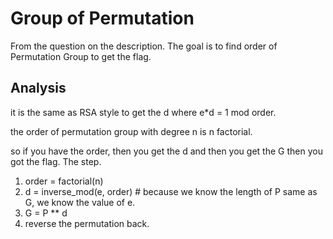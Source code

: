 # Group of Permutation

From the question on the description. The goal is to find order of Permutation Group to get the flag.

## Analysis


it is the same as RSA style to get the d where e*d = 1 mod order.

the order of permutation group with degree n is n factorial.

so if you have the order, then you get the d and then you get the G then you got the flag.
The step.

1. order = factorial(n)
2. d = inverse_mod(e, order) # because we know the length of P same as G, we know the value of e.
3. G = P ** d
4. reverse the permutation back.

